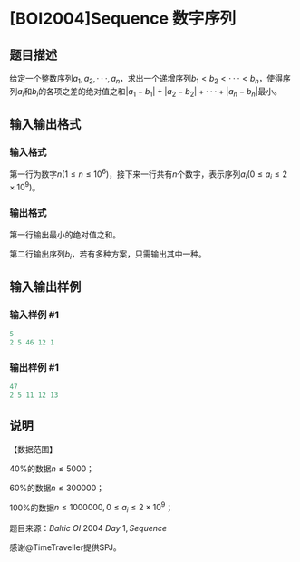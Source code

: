 # [BOI2004]Sequence 数字序列

## 题目描述

给定一个整数序列$a_1, a_2, ··· , a_n$，求出一个递增序列$b_1 < b_2 < ··· < b_n$，使得序列$a_i$和$b_i$的各项之差的绝对值之和$|a_1 - b_1| + |a_2 - b_2| + ··· + |a_n - b_n|$最小。

## 输入输出格式

### 输入格式

第一行为数字$n (1≤n≤10^6)$，接下来一行共有$n$个数字，表示序列$a_i (0≤a_i≤2×10^9)$。

### 输出格式

第一行输出最小的绝对值之和。

第二行输出序列$b_i$，若有多种方案，只需输出其中一种。

## 输入输出样例

### 输入样例 #1

```cpp
5
2 5 46 12 1

```
### 输出样例 #1

```cpp
47
2 5 11 12 13
```


## 说明

【数据范围】

40%的数据$n≤5000$；

60%的数据$n≤300000$；

100%的数据$n≤1000000 , 0≤a_i≤2×10^9$；

题目来源：$Baltic$ $OI$ $2004$ $Day$ $1, Sequence$

感谢@TimeTraveller提供SPJ。

